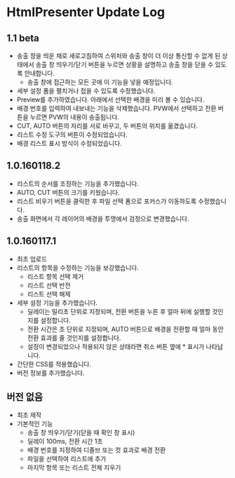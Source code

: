 # HtmlPresenter Update Log

## 1.1 beta
- 송출 창을 띄운 채로 새로고침하여 스위처와 송출 창이 더 이상 통신할 수 없게 된 상태에서 송출 창 띄우기/닫기 버튼을 누르면 상황을 설명하고 송출 창을 닫을 수 있도록 안내합니다.
  - 송출 창에 접근하는 모든 곳에 이 기능을 넣을 예정입니다.
- 세부 설정 폼을 펼치거나 접을 수 있도록 수정했습니다.
- Preview를 추가하였습니다. 아래에서 선택한 배경을 미리 볼 수 있습니다.
- 배경 번호를 입력하여 내보내는 기능을 삭제했습니다. PVW에서 선택하고 전환 버튼을 누르면 PVW의 내용이 송출됩니다.
- CUT, AUTO 버튼의 자리를 서로 바꾸고, 두 버튼의 위치를 옮겼습니다.
- 리스트 수정 도구의 버튼이 수정되었습니다.
- 배경 리스트 표시 방식이 수정되었습니다.

## 1.0.160118.2
- 리스트의 순서를 조정하는 기능을 추가했습니다.
- AUTO, CUT 버튼의 크기를 키웠습니다.
- 리스트 비우기 버튼을 클릭한 후 파일 선택 폼으로 포커스가 이동하도록 수정했습니다.
- 송출 화면에서 각 레이어의 배경을 투명에서 검정으로 변경했습니다.

## 1.0.160117.1
- 최초 업로드
- 리스트의 항목을 수정하는 기능을 보강했습니다.
  - 리스트 항목 선택 제거
  - 리스트 선택 반전
  - 리스트 선택 해제
- 세부 설정 기능을 추가했습니다.
  - 딜레이는 밀리초 단위로 지정되며, 전환 버튼을 누른 후 얼마 뒤에 실행할 것인지를 설정합니다.
  - 전환 시간은 초 단위로 지정되며, AUTO 버튼으로 배경을 전환할 때 얼마 동안 전환 효과를 줄 것인지를 설정합니다.
  - 설정이 변경되었으나 적용되지 않은 상태라면 취소 버튼 옆에 \* 표시가 나타납니다.
- 간단한 CSS를 적용했습니다.
- 버전 정보를 추가했습니다.

## 버전 없음
- 최초 제작
- 기본적인 기능
  - 송출 창 띄우기/닫기(닫을 때 확인 창 표시)
  - 딜레이 100ms, 전환 시간 1초
  - 배경 번호를 지정하여 디졸브 또는 컷 효과로 배경 전환
  - 파일을 선택하여 리스트에 추가
  - 마지막 항목 또는 리스트 전체 지우기
